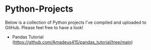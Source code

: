# Python-Projects
Below is a collection of Python projects I've compiled and uploaded to GitHub. Please feel free to have a look!

* Pandas Tutorial (https://github.com/Amadeus415/pandas_tutorial/tree/main)
